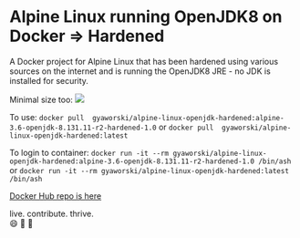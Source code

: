 # Alpine Linux running OpenJDK8 on Docker => Hardened
A Docker project for Alpine Linux that has been hardened using various sources on the internet and is running the OpenJDK8 JRE - no JDK is installed for security.

Minimal size too:
[![](https://images.microbadger.com/badges/image/gyaworski/alpine-linux-openjdk-hardened:alpine-3.6-openjdk-8.131.11-r2-hardened-1.0.svg)](https://microbadger.com/images/gyaworski/alpine-linux-openjdk-hardened:alpine-3.6-openjdk-8.131.11-r2-hardened-1.0 "Get your own image badge on microbadger.com")

To use:
`docker pull  gyaworski/alpine-linux-openjdk-hardened:alpine-3.6-openjdk-8.131.11-r2-hardened-1.0` or `docker pull  gyaworski/alpine-linux-openjdk-hardened:latest`

To login to container:
`docker run -it --rm gyaworski/alpine-linux-openjdk-hardened:alpine-3.6-openjdk-8.131.11-r2-hardened-1.0 /bin/ash` or `docker run -it --rm gyaworski/alpine-linux-openjdk-hardened:latest /bin/ash`

[Docker Hub repo is here](https://hub.docker.com/r/gyaworski/alpine-linux-openjdk-hardened/)

live. contribute. thrive.  
:smile: :rocket: :muscle:
